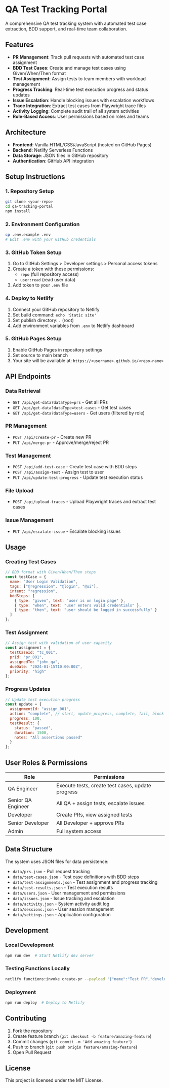 # QA Test Tracking Portal

A comprehensive QA test tracking system with automated test case extraction, BDD support, and real-time team collaboration.

## Features

- **PR Management**: Track pull requests with automated test case assignment
- **BDD Test Cases**: Create and manage test cases using Given/When/Then format
- **Test Assignment**: Assign tests to team members with workload management
- **Progress Tracking**: Real-time test execution progress and status updates
- **Issue Escalation**: Handle blocking issues with escalation workflows
- **Trace Integration**: Extract test cases from Playwright trace files
- **Activity Logging**: Complete audit trail of all system activities
- **Role-Based Access**: User permissions based on roles and teams

## Architecture

- **Frontend**: Vanilla HTML/CSS/JavaScript (hosted on GitHub Pages)
- **Backend**: Netlify Serverless Functions
- **Data Storage**: JSON files in GitHub repository
- **Authentication**: GitHub API integration

## Setup Instructions

### 1. Repository Setup
```bash
git clone <your-repo>
cd qa-tracking-portal
npm install
```

### 2. Environment Configuration
```bash
cp .env.example .env
# Edit .env with your GitHub credentials
```

### 3. GitHub Token Setup
1. Go to GitHub Settings > Developer settings > Personal access tokens
2. Create a token with these permissions:
   - `repo` (full repository access)
   - `user:read` (read user data)
3. Add token to your `.env` file

### 4. Deploy to Netlify
1. Connect your GitHub repository to Netlify
2. Set build command: `echo 'Static site'`
3. Set publish directory: `.` (root)
4. Add environment variables from `.env` to Netlify dashboard

### 5. GitHub Pages Setup
1. Enable GitHub Pages in repository settings
2. Set source to main branch
3. Your site will be available at: `https://<username>.github.io/<repo-name>`

## API Endpoints

### Data Retrieval
- `GET /api/get-data?dataType=prs` - Get all PRs
- `GET /api/get-data?dataType=test-cases` - Get test cases
- `GET /api/get-data?dataType=users` - Get users (filtered by role)

### PR Management
- `POST /api/create-pr` - Create new PR
- `PUT /api/merge-pr` - Approve/merge/reject PR

### Test Management
- `POST /api/add-test-case` - Create test case with BDD steps
- `POST /api/assign-test` - Assign test to user
- `PUT /api/update-test-progress` - Update test execution status

### File Upload
- `POST /api/upload-traces` - Upload Playwright traces and extract test cases

### Issue Management
- `PUT /api/escalate-issue` - Escalate blocking issues

## Usage

### Creating Test Cases
```javascript
// BDD format with Given/When/Then steps
const testCase = {
  name: "User Login Validation",
  tags: ["@regression", "@login", "@ui"],
  intent: "regression",
  bddSteps: [
    { type: "given", text: "user is on login page" },
    { type: "when", text: "user enters valid credentials" },
    { type: "then", text: "user should be logged in successfully" }
  ]
};
```

### Test Assignment
```javascript
// Assign test with validation of user capacity
const assignment = {
  testCaseId: "tc_001",
  prId: "pr_001", 
  assignedTo: "john_qa",
  dueDate: "2024-01-15T10:00:00Z",
  priority: "high"
};
```

### Progress Updates
```javascript
// Update test execution progress
const update = {
  assignmentId: "assign_001",
  action: "complete", // start, update_progress, complete, fail, block
  progress: 100,
  testResult: {
    status: "passed",
    duration: 1500,
    notes: "All assertions passed"
  }
};
```

## User Roles & Permissions

| Role | Permissions |
|------|-------------|
| QA Engineer | Execute tests, create test cases, update progress |
| Senior QA Engineer | All QA + assign tests, escalate issues |
| Developer | Create PRs, view assigned tests |
| Senior Developer | All Developer + approve PRs |
| Admin | Full system access |

## Data Structure

The system uses JSON files for data persistence:

- `data/prs.json` - Pull request tracking
- `data/test-cases.json` - Test case definitions with BDD steps
- `data/test-assignments.json` - Test assignment and progress tracking
- `data/test-results.json` - Test execution results
- `data/users.json` - User management and permissions
- `data/issues.json` - Issue tracking and escalation
- `data/activity.json` - System activity audit log
- `data/sessions.json` - User session management
- `data/settings.json` - Application configuration

## Development

### Local Development
```bash
npm run dev  # Start Netlify dev server
```

### Testing Functions Locally
```bash
netlify functions:invoke create-pr --payload '{"name":"Test PR","developer":"john"}'
```

### Deployment
```bash
npm run deploy  # Deploy to Netlify
```

## Contributing

1. Fork the repository
2. Create feature branch (`git checkout -b feature/amazing-feature`)
3. Commit changes (`git commit -m 'Add amazing feature'`)
4. Push to branch (`git push origin feature/amazing-feature`)
5. Open Pull Request

## License

This project is licensed under the MIT License.